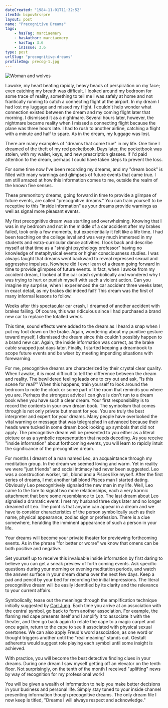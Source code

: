 ```yaml
---
dateCreated: "1984-11-01T11:32:52"
itemId: bcpov6rsrpre
layout: post
name: "Precognitive Dreams"
tags:
    - hasTag: marciaemery
    - hasAuthor: marciaemery
    - hasTag: 3.6
    - inIssue: 3.6
type: post
urlSlug: "precognitive-dreams"
profileImg: precog-1.jpg
---
```


<img src="../images/precog-1.jpg" alt="Woman and wolves" style="max-width: 700px; height: auto;">

I awoke, my heart beating rapidly, heavy beads of perspiration on my face; even catching my breath was difficult. I looked around my bedroom for some trace of reality, something to tell me I was safely at home and not frantically running to catch a connecting flight at the airport. In my dream I had lost my luggage and missed my flight. I couldn't help wonder what connection existed between the dream and my coming flight later that morning. I dismissed it as a nightmare. Several hours later, however, the nightmare became reality when I missed a connecting flight because the plane was three hours late. I had to rush to another airline, catching a flight with a minute and half to spare. As in the dream, my luggage was lost.

There are many examples of "dreams that come true" in my life. One time I dreamed of the theft of my red pocketbook. Days later, the pocketbook was stolen, with my wallet, keys, and new prescription glasses. If I'd paid attention to the dream, perhaps I could have taken steps to prevent the loss.

For some time now I've been recording my dreams, and my "dream book" is filled with many warnings and glimpses of future events that came true. I am still amazed at how this information comes to me, outside the realm of the known five senses.

These premonitory dreams, going forward in time to provide a glimpse of future events, are called "precognitive dreams." You can train yourself to be receptive to this "inside information" as your dreams provide warnings as well as signal more pleasant events.

My first precognitive dream was startling and overwhelming. Knowing that I was in my bedroom and not in the middle of a car accident after my brakes failed, took only a few moments, but experientially it felt like a life time. I had been teaching on the college level and was very much immersed in my students and extra-curricular dance activities. I look back and describe myself at that time as a "straight psychology professor" having no knowledge of metaphysical events or higher consciousness studies. I was always taught that dreams went backward to reveal repressed sexual and aggressive impulses. Nowhere did I ever learn of a dream going forward in time to provide glimpses of future events. In fact, when I awoke from my accident dream, I looked at the car crash symbolically and wondered why I was trying to hurt or punish myself with such a violent action. Can you imagine my surprise, when I experienced the car accident three weeks later, in exact detail, as my brakes did indeed fail? This dream was the first of many informal lessons to follow.

Weeks after this spectacular car crash, I dreamed of another accident with brakes failing. Of course, this was ridiculous since I had purchased a brand new car to replace the totalled wreck.

This time, sound effects were added to the dream as I heard a snap when I put my foot down on the brake. Again, wondering about my punitive gesture toward myself, I dismissed the dream since this couldn't possibly happen to a brand new car. Again, the inside information was correct, as the brake cable snapped just days later. Finally, I started keeping a dreambook to scope future events and be wiser by meeting impending situations with forewarning.

For me, precognitive dreams are characterized by their crystal clear quality. When I awake, it is most difficult to tell the difference between the dream and reality. The bewildered feeling leads one to cry out and ask, "Is this scene for real?" When this happens, train yourself to look around the bedroom to note the clock or some part of the room that reminds you where you are. Perhaps the strongest advice I can give is don't run to a dream book when you have such a clear dream. Your first responsibility is to record the contents in your own dream book. The symbolism that comes through is not only private but meant for you. You are truly the best interpreter and expert for your dreams. Many people have overlooked the vital warning or message that was telegraphed
in advanced because their heads were tucked in some dream book looking up symbols that did not apply. The precognitive dream will be presented to you either as a literal picture or as a symbolic representation that needs decoding. As you receive "inside information" about forthcoming events, you will learn to rapidly intuit the significance of the precognitive dream.

For months I dreamt of a man named Leo, an acquaintance through my meditation group. In the dream we seemed loving and warm. Yet in reality we were "just friends" and social intimacy had never been suggested. Leo was a construction worker, tall, blond and a Pisces like myself. After the first series of dreams, I met another tall blond Pisces man I started dating. Obviously Leo precognitively signaled the new man in my life. Well, Leo came to the fore to signal two more relationships, each a very karmic attachment that bore some resemblance to Leo. The last dream about Leo signaled a dramatic event: I met my husband three days later and no longer dreamed of Leo. The point is that anyone can appear in a dream and we have to consider characteristics of the person symbolically such as their name, physical appearance, zodiac sign or profession. There is a clue somewhere, heralding the imminent appearance of such a person in your life.

Your dreams will become your private theater for previewing forthcoming events. As in the phrase "for better or worse" we know that omens can be both positive and negative.

Set yourself up to receive this invaluable inside information by first daring to believe you can get a sneak preview of forth coming events. Ask specific questions during your morning or evening meditation periods, and watch the answer surface in your dream drama over the next few days. Keep a pad and pencil by your bed for recording the initial impressions. The literal precognitive dream will be easily identified by its clarity and the relevance to your current affairs.

Symbolically, tease out the meanings through the amplification technique initially suggested by [Carl Jung](../topic~jung_and_dreams/). Each time you arrive at an association with the central symbol, go back to form another association. For example, the flaming red cape presents itself and I amplify it to associate it with the theater, and then go back again to relate the cape to a magic carpet and once again, return to the cape to see it associated with physical sexual overtones. We can also apply Freud's word association, as one word or thought triggers another until the "real meaning" stands out. Gestalt adherents would suggest role playing each symbol until some insight is achieved.

With practice, you will become the best detective finding clues in your dreams. During one dream I saw myself getting off an elevator on the tenth floor. Not surprisingly, on the tenth of the month I received "uplifting" news by way of recognition for my professional work!

You will be given a wealth of information to help you make better decisions in your business and personal life. Simply stay tuned to your inside channel presenting information though precognitive dreams. The only dream file I now keep is titled, "Dreams I will always respect and acknowledge."
